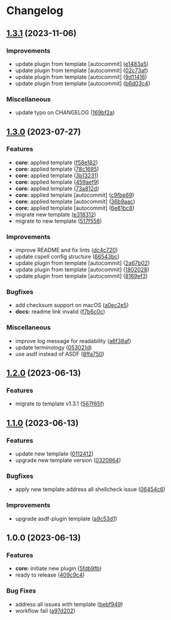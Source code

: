 # Changelog

## [1.3.1](https://github.com/kc-workspace/asdf-helm/compare/v1.3.0...v1.3.1) (2023-11-06)


### Improvements

* update plugin from template [autocommit] ([e1483a5](https://github.com/kc-workspace/asdf-helm/commit/e1483a552b32310fa1f605f9e585598624110c0c))
* update plugin from template [autocommit] ([02c73af](https://github.com/kc-workspace/asdf-helm/commit/02c73afd54edfe1df64da7fca92a55caad2a5ad3))
* update plugin from template [autocommit] ([9d11416](https://github.com/kc-workspace/asdf-helm/commit/9d11416f9f0b63bc8f96e7a4db7b67f103bb9699))
* update plugin from template [autocommit] ([b6d03c4](https://github.com/kc-workspace/asdf-helm/commit/b6d03c47dfd08c0f076bfb73a3ee85e034cbc013))


### Miscellaneous

* update typo on CHANGELOG ([169bf2a](https://github.com/kc-workspace/asdf-helm/commit/169bf2a858e1e389bf7756469fe25c152f3bc561))

## [1.3.0](https://github.com/kc-workspace/asdf-helm/compare/v1.2.0...v1.3.0) (2023-07-27)


### Features

* **core:** applied template ([f58e182](https://github.com/kc-workspace/asdf-helm/commit/f58e1824d7e2ae671ef1839035c2ce77869a3573))
* **core:** applied template ([78c1695](https://github.com/kc-workspace/asdf-helm/commit/78c1695781db5c12593ec3f3e44aee7ddd8d41e4))
* **core:** applied template ([3b13231](https://github.com/kc-workspace/asdf-helm/commit/3b13231f040772221d0888fd81d29da163325fa8))
* **core:** applied template ([459aef9](https://github.com/kc-workspace/asdf-helm/commit/459aef9d005d13ac94f99a28b6db8dfc085f7f77))
* **core:** applied template ([73a812d](https://github.com/kc-workspace/asdf-helm/commit/73a812ddeebcbaaf7a8b010ccb5394e6efc3b586))
* **core:** applied template [autocommit] ([c9fbe69](https://github.com/kc-workspace/asdf-helm/commit/c9fbe69a113de6ffb14d8756261d9c3dda63dda2))
* **core:** applied template [autocommit] ([36b9aac](https://github.com/kc-workspace/asdf-helm/commit/36b9aacfed85dbff8abaae9d6d193a5103deb25e))
* **core:** applied template [autocommit] ([6e81bc8](https://github.com/kc-workspace/asdf-helm/commit/6e81bc86452d04bdd1c423328b72b3be4b2fef6d))
* migrate new template ([e318312](https://github.com/kc-workspace/asdf-helm/commit/e318312973ca11a49505b87e587741aa0d6d5e9e))
* migrate to new template ([517f558](https://github.com/kc-workspace/asdf-helm/commit/517f5580fdb6092b2fbc1cac86763efedc206619))


### Improvements

* improve README and fix lints ([dc4c720](https://github.com/kc-workspace/asdf-helm/commit/dc4c72006cdd9ec2a087001c093d08b1006c5970))
* update cspell config structure ([66543bc](https://github.com/kc-workspace/asdf-helm/commit/66543bcc949bcc9c31cabb12e7139fac8e5c0abf))
* update plugin from template [autocommit] ([2a67b02](https://github.com/kc-workspace/asdf-helm/commit/2a67b02fd90c16dc9812854761073f484d775519))
* update plugin from template [autocommit] ([1802028](https://github.com/kc-workspace/asdf-helm/commit/180202802949e1cce9ce6c74122eb5001f8fcd46))
* update plugin from template [autocommit] ([8169ef3](https://github.com/kc-workspace/asdf-helm/commit/8169ef31300784ed57f8520256c64cabb48bcc79))


### Bugfixes

* add checksum support on macOS ([a0ec2e5](https://github.com/kc-workspace/asdf-helm/commit/a0ec2e5f07c2987e84a96e11cb57945a289b8585))
* **docs:** readme link invalid ([f7b6c0c](https://github.com/kc-workspace/asdf-helm/commit/f7b6c0c406b911eb2aa5936a214ad6b67b55ed6b))


### Miscellaneous

* improve log message for readability ([a6f38af](https://github.com/kc-workspace/asdf-helm/commit/a6f38afb4e02bf9563acc6ad803ed13815c25a2a))
* update terminology ([053021d](https://github.com/kc-workspace/asdf-helm/commit/053021dd04b943fde7910b297c0af0c10228bea0))
* use asdf instead of ASDF ([8ffa750](https://github.com/kc-workspace/asdf-helm/commit/8ffa750fb46444eaecbac17f59ff89b8488eca1e))

## [1.2.0](https://github.com/kc-workspace/asdf-helm/compare/v1.1.0...v1.2.0) (2023-06-13)


### Features

* migrate to template v1.3.1 ([567f65f](https://github.com/kc-workspace/asdf-helm/commit/567f65f8f11dac4679cfa63f193c907d90bb7f79))

## [1.1.0](https://github.com/kc-workspace/asdf-helm/compare/v1.0.0...v1.1.0) (2023-06-13)


### Features

* update new template ([0112412](https://github.com/kc-workspace/asdf-helm/commit/0112412f2c7c6816ee49288d96a695c7ec52280a))
* upgrade new template version ([0320864](https://github.com/kc-workspace/asdf-helm/commit/0320864352f1f486946418fc61fa9efee8afab89))


### Bugfixes

* apply new template address all shellcheck issue ([06454c6](https://github.com/kc-workspace/asdf-helm/commit/06454c6598ae137d1686a41bd621436de9c23e0b))


### Improvements

* upgrade asdf-plugin template ([a9c53d1](https://github.com/kc-workspace/asdf-helm/commit/a9c53d1ea0aaec9c2d8a7cb38c83318662a9f09d))

## 1.0.0 (2023-06-13)


### Features

* **core:** initiate new plugin ([5fdb9fb](https://github.com/kc-workspace/asdf-helm/commit/5fdb9fb1998ce451c39bb7e20e2e596079a5d8d5))
* ready to release ([409c9c4](https://github.com/kc-workspace/asdf-helm/commit/409c9c441e261722813a86aa15fa6dd2a0c1b70d))


### Bug Fixes

* address all issues with template ([bebf949](https://github.com/kc-workspace/asdf-helm/commit/bebf949e808cea51475d3daa89adc783bffaf4ae))
* workflow fail ([a97d202](https://github.com/kc-workspace/asdf-helm/commit/a97d202ea7e86896e548b542ccfe5a8e846e6ca2))
